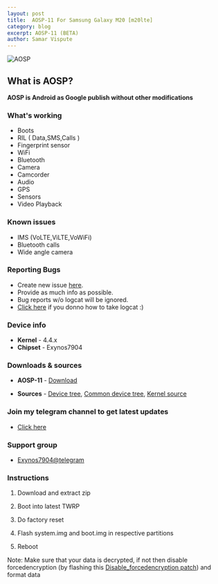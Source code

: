 ```yaml
---
layout: post
title:  AOSP-11 For Samsung Galaxy M20 [m20lte]
category: blog
excerpt: AOSP-11 (BETA)
author: Samar Vispute
---
```


![AOSP](https://img.xda-cdn.com/5WhXjYqCdTvfgMv_3tORpgX6t1Y=/https%3A%2F%2Fcdn.arstechnica.net%2Fwp-content%2Fuploads%2F2020%2F02%2Ffake-android-11-760x380.jpg)

## What is AOSP?
**AOSP is Android as Google publish without other modifications**

### What's working
* Boots
* RIL ( Data,SMS,Calls )
* Fingerprint sensor
* WiFi
* Bluetooth
* Camera
* Camcorder
* Audio
* GPS
* Sensors
* Video Playback

### Known issues
* IMS (VoLTE,ViLTE,VoWiFi)
* Bluetooth calls
* Wide angle camera

### Reporting Bugs
* Create new issue [here](https://github.com/SamarV-121/android_device_samsung_universal7904-common/issues).
* Provide as much info as possible.
* Bug reports w/o logcat will be ignored.
* [Click here](https://forum.xda-developers.com/showthread.php?t=2774386) if you donno how to take logcat :)

### Device info
* **Kernel** - 4.4.x
* **Chipset** - Exynos7904

### Downloads & sources
* **AOSP-11** - [Download](https://samarv121.priv.workers.dev/0:/m20lte/aosp-11-user-20200927-0939-m20lte.zip)

* **Sources** - [Device tree](https://github.com/SamarV-121/android_device_samsung_m20lte/tree/lineage-17.1), [Common device tree](https://github.com/SamarV-121/android_device_samsung_universal7904-common), [Kernel source](https://github.com/SamarV-121/android_kernel_samsung_universal7904/tree/lineage-17.1)

### Join my telegram channel to get latest updates
* [Click here](https://t.me/SamarV121_projects)

### Support group
* [Exynos7904@telegram](https://t.me/Exynos7904)

### Instructions
1) Download and extract zip

2) Boot into latest TWRP

3) Do factory reset

4) Flash system.img and boot.img in respective partitions

5) Reboot

Note: Make sure that your data is decrypted, if not then disable forcedencryption (by flashing this [Disable_forcedencryption patch](https://zackptg5.com/downloads/Disable_Dm-Verity_ForceEncrypt_03.04.2020.zip)) and format data
